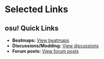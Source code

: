 # Selected Links

## osu! Quick Links
- **Beatmaps:** [View beatmaps](https://osu.ppy.sh/beatmapsets?q=mapper%3DUberFazz)
- **Discussions/Modding:** [View discussions](https://osu.ppy.sh/beatmapsets/discussions?user=%40UberFazz&beatmapset_status=ranked&mode=All&message_types%5B%5D=suggestion&message_types%5B%5D=problem&message_types%5B%5D=review&show_review_embeds=0)
- **Forum posts:** [View forum posts](https://osu.ppy.sh/users/8646059/posts)
